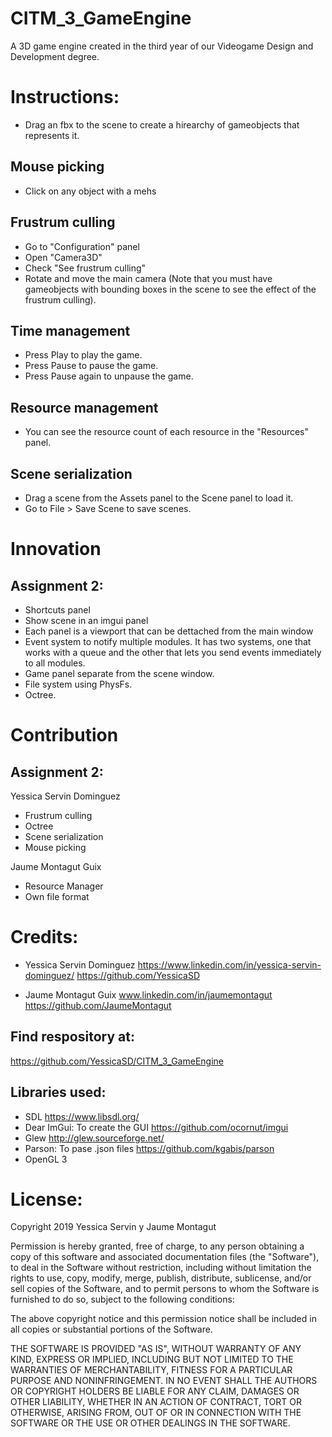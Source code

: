 # CITM_3_GameEngine
A 3D game engine created in the third year of our Videogame Design and Development degree.

# Instructions:

- Drag an fbx to the scene to create a hirearchy of gameobjects that represents it.

## Mouse picking
- Click on any object with a mehs

## Frustrum culling
- Go to "Configuration" panel
- Open "Camera3D"
- Check "See frustrum culling"
- Rotate and move the main camera
(Note that you must have gameobjects with bounding boxes in the scene to see the effect of the frustrum culling).

## Time management
- Press Play to play the game.
- Press Pause to pause the game.
- Press Pause again to unpause the game.

## Resource management
- You can see the resource count of each resource in the "Resources" panel.

## Scene serialization
- Drag a scene from the Assets panel to the Scene panel to load it.
- Go to File > Save Scene to save scenes.

# Innovation

## Assignment 2:
- Shortcuts panel
- Show scene in an imgui panel
- Each panel is a viewport that can be dettached from the main window
- Event system to notify multiple modules. It has two systems, one that works with a queue and the other that lets you send events immediately to all modules.
- Game panel separate from the scene window.
- File system using PhysFs.
- Octree.

# Contribution

## Assignment 2:
Yessica Servin Dominguez
- Frustrum culling
- Octree
- Scene serialization
- Mouse picking

Jaume Montagut Guix
- Resource Manager
- Own file format

# Credits:

- Yessica Servin Dominguez
https://www.linkedin.com/in/yessica-servin-dominguez/
https://github.com/YessicaSD

- Jaume Montagut Guix
www.linkedin.com/in/jaumemontagut
https://github.com/JaumeMontagut

## Find respository at:
https://github.com/YessicaSD/CITM_3_GameEngine

## Libraries used:
- SDL
https://www.libsdl.org/
- Dear ImGui: To create the GUI
https://github.com/ocornut/imgui
- Glew
http://glew.sourceforge.net/
- Parson: To pase .json files
https://github.com/kgabis/parson
- OpenGL 3

# License:

Copyright 2019 Yessica Servin y Jaume Montagut

Permission is hereby granted, free of charge, to any person obtaining a copy of this software and associated documentation files (the "Software"), to deal in the Software without restriction, including without limitation the rights to use, copy, modify, merge, publish, distribute, sublicense, and/or sell copies of the Software, and to permit persons to whom the Software is furnished to do so, subject to the following conditions:

The above copyright notice and this permission notice shall be included in all copies or substantial portions of the Software.

THE SOFTWARE IS PROVIDED "AS IS", WITHOUT WARRANTY OF ANY KIND, EXPRESS OR IMPLIED, INCLUDING BUT NOT LIMITED TO THE WARRANTIES OF MERCHANTABILITY, FITNESS FOR A PARTICULAR PURPOSE AND NONINFRINGEMENT. IN NO EVENT SHALL THE AUTHORS OR COPYRIGHT HOLDERS BE LIABLE FOR ANY CLAIM, DAMAGES OR OTHER LIABILITY, WHETHER IN AN ACTION OF CONTRACT, TORT OR OTHERWISE, ARISING FROM, OUT OF OR IN CONNECTION WITH THE SOFTWARE OR THE USE OR OTHER DEALINGS IN THE SOFTWARE.